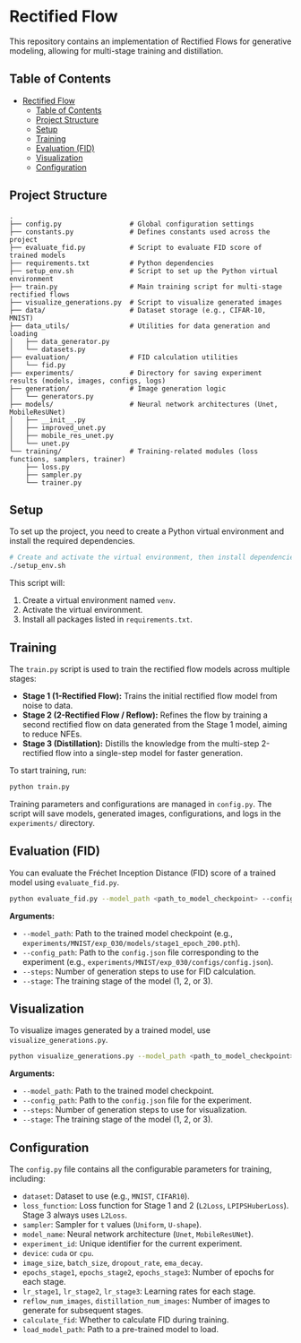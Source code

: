 # Rectified Flow

This repository contains an implementation of Rectified Flows for generative modeling, allowing for multi-stage training and distillation.

## Table of Contents
- [Rectified Flow](#rectified-flow)
  - [Table of Contents](#table-of-contents)
  - [Project Structure](#project-structure)
  - [Setup](#setup)
  - [Training](#training)
  - [Evaluation (FID)](#evaluation-fid)
  - [Visualization](#visualization)
  - [Configuration](#configuration)

## Project Structure

```
.
├── config.py                 # Global configuration settings
├── constants.py              # Defines constants used across the project
├── evaluate_fid.py           # Script to evaluate FID score of trained models
├── requirements.txt          # Python dependencies
├── setup_env.sh              # Script to set up the Python virtual environment
├── train.py                  # Main training script for multi-stage rectified flows
├── visualize_generations.py  # Script to visualize generated images
├── data/                     # Dataset storage (e.g., CIFAR-10, MNIST)
├── data_utils/               # Utilities for data generation and loading
│   ├── data_generator.py
│   └── datasets.py
├── evaluation/               # FID calculation utilities
│   └── fid.py
├── experiments/              # Directory for saving experiment results (models, images, configs, logs)
├── generation/               # Image generation logic
│   └── generators.py
├── models/                   # Neural network architectures (Unet, MobileResUNet)
│   ├── __init__.py
│   ├── improved_unet.py
│   ├── mobile_res_unet.py
│   └── unet.py
└── training/                 # Training-related modules (loss functions, samplers, trainer)
    ├── loss.py
    ├── sampler.py
    └── trainer.py
```

## Setup

To set up the project, you need to create a Python virtual environment and install the required dependencies.

```bash
# Create and activate the virtual environment, then install dependencies
./setup_env.sh
```

This script will:
1.  Create a virtual environment named `venv`.
2.  Activate the virtual environment.
3.  Install all packages listed in `requirements.txt`.

## Training

The `train.py` script is used to train the rectified flow models across multiple stages:

*   **Stage 1 (1-Rectified Flow):** Trains the initial rectified flow model from noise to data.
*   **Stage 2 (2-Rectified Flow / Reflow):** Refines the flow by training a second rectified flow on data generated from the Stage 1 model, aiming to reduce NFEs.
*   **Stage 3 (Distillation):** Distills the knowledge from the multi-step 2-rectified flow into a single-step model for faster generation.

To start training, run:

```bash
python train.py
```

Training parameters and configurations are managed in `config.py`. The script will save models, generated images, configurations, and logs in the `experiments/` directory.

## Evaluation (FID)

You can evaluate the Fréchet Inception Distance (FID) score of a trained model using `evaluate_fid.py`.

```bash
python evaluate_fid.py --model_path <path_to_model_checkpoint> --config_path <path_to_config.json> --steps <num_generation_steps> --stage <training_stage>
```

**Arguments:**
*   `--model_path`: Path to the trained model checkpoint (e.g., `experiments/MNIST/exp_030/models/stage1_epoch_200.pth`).
*   `--config_path`: Path to the `config.json` file corresponding to the experiment (e.g., `experiments/MNIST/exp_030/configs/config.json`).
*   `--steps`: Number of generation steps to use for FID calculation.
*   `--stage`: The training stage of the model (1, 2, or 3).

## Visualization

To visualize images generated by a trained model, use `visualize_generations.py`.

```bash
python visualize_generations.py --model_path <path_to_model_checkpoint> --config_path <path_to_config.json> --steps <num_generation_steps> --stage <training_stage>
```

**Arguments:**
*   `--model_path`: Path to the trained model checkpoint.
*   `--config_path`: Path to the `config.json` file for the experiment.
*   `--steps`: Number of generation steps to use for visualization.
*   `--stage`: The training stage of the model (1, 2, or 3).

## Configuration

The `config.py` file contains all the configurable parameters for training, including:
*   `dataset`: Dataset to use (e.g., `MNIST`, `CIFAR10`).
*   `loss_function`: Loss function for Stage 1 and 2 (`L2Loss`, `LPIPSHuberLoss`). Stage 3 always uses `L2Loss`.
*   `sampler`: Sampler for `t` values (`Uniform`, `U-shape`).
*   `model_name`: Neural network architecture (`Unet`, `MobileResUNet`).
*   `experiment_id`: Unique identifier for the current experiment.
*   `device`: `cuda` or `cpu`.
*   `image_size`, `batch_size`, `dropout_rate`, `ema_decay`.
*   `epochs_stage1`, `epochs_stage2`, `epochs_stage3`: Number of epochs for each stage.
*   `lr_stage1`, `lr_stage2`, `lr_stage3`: Learning rates for each stage.
*   `reflow_num_images`, `distillation_num_images`: Number of images to generate for subsequent stages.
*   `calculate_fid`: Whether to calculate FID during training.
*   `load_model_path`: Path to a pre-trained model to load.
